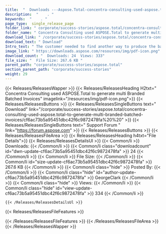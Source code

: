 ```yaml
---
title:  "  Downloads ---Aspose.Total-concentra-consulting-used-aspose.total-to-generate-multi-branded-batched-invoices . " 
description:  "    . " 
keywords:  "    . " 
page_type:  single_release_page
folder_link: " corporate/success-stories/aspose.total/concentra-consulting-used-aspose.total-to-generate-multi-branded-batched-invoices/"
folder_name: " Concentra Consulting used ASPOSE.Total to generate multi Branded Batched Invoices"
download_link: " /corporate/success-stories/aspose.total/concentra-consulting-used-aspose.total-to-generate-multi-branded-batched-invoices/cf6ac73b5a95451dbc42f6c9872478fa"
download_text: " Download"
Intro_text: " The customer needed to find another way to produce the batch and online Word mer..."
image_link: " https://downloads.aspose.com/resources/img/pdf-icon.png"
download_count: "  Downloads: 24  Views: 333"
file_size: "  File Size: 267.6 KB "
parent_path: "corporate/success-stories/aspose.total"
section_parent_path: "corporate/success-stories"
weight: 29 
---
```


{{< Releases/ReleasesWapper >}}
  {{< Releases/ReleasesHeading H2txt=" Concentra Consulting used ASPOSE.Total to generate multi Branded Batched Invoices" imagelink="/resources/img/pdf-icon.png">}}
  {{< Releases/ReleasesButtons >}}
    {{< Releases/ReleasesSingleButtons text=" Download" link="/corporate/success-stories/aspose.total/concentra-consulting-used-aspose.total-to-generate-multi-branded-batched-invoices/cf6ac73b5a95451dbc42f6c9872478fa%20%20" >}}
    {{< Releases/ReleasesSingleButtons text=" Support Forum " link="https://forum.aspose.com" >}}
  {{< Releases/ReleasesButtons >}}
  {{< Releases/ReleasesFileArea >}}
    {{< Releases/ReleasesHeading h4txt="File Details">}}
    {{< Releases/ReleasesDetailsUl >}}
            {{< Common/li  >}} Downloads: {{< /Common/li >}} 
      {{< Common/li class="downloadcount" id="dwn-update-cf6ac73b5a95451dbc42f6c9872478fa" >}} 24 {{< /Common/li >}} 
      {{< Common/li  >}} File Size: {{< /Common/li >}} 
      {{< Common/li id="size-update-cf6ac73b5a95451dbc42f6c9872478fa" >}} 267.6 KB {{< /Common/li >}} 
      {{< Common/li  class="hide" >}} Posted By: {{< /Common/li >}} 
      {{< Common/li class="hide" id="author-update-cf6ac73b5a95451dbc42f6c9872478fa" >}} GeorgeClark {{< /Common/li >}} 
      {{< Common/li class="hide"  >}} Views: {{< /Common/li >}} 
      {{< Common/li class="hide" id="view-update-cf6ac73b5a95451dbc42f6c9872478fa" >}} 334 {{< /Common/li >}} 

    {{< /Releases/ReleasesDetailsUl >}}

  {{< Releases/ReleasesFileFeatures >}}
      
  {{< /Releases/ReleasesFileFeatures >}}
 {{< /Releases/ReleasesFileArea >}}
{{< /Releases/ReleasesWapper >}}


